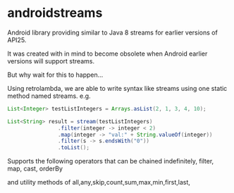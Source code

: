 # androidstreams
Android library providing similar to Java 8 streams for earlier versions of API25.

It was created with in mind to become obsolete when Android earlier versions will support streams.

But why wait for this to happen...

Using retrolambda, we are able to write syntax like streams using one static method named streams.
e.g.
```java
List<Integer> testListIntegers = Arrays.asList(2, 1, 3, 4, 10);

List<String> result = stream(testListIntegers)
                .filter(integer -> integer < 2)
                .map(integer -> "val:" + String.valueOf(integer))
                .filter(s -> s.endsWith("0"))
                .toList();
```
Supports the following operators that can be chained indefinitely,
    filter,
    map,
    cast,
    orderBy

   and utility methods of all,any,skip,count,sum,max,min,first,last,
